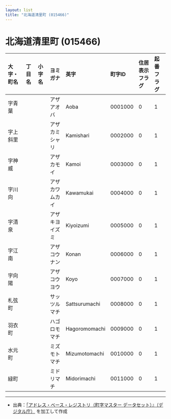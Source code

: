 ```yaml
---
layout: list
title: "北海道清里町 (015466)"
---
```


# 北海道清里町 (015466)

| 大字・町名 | 丁目名 | 小字名 | ヨミガナ | 英字 | 町字ID | 住居表示フラグ | 起番フラグ |
|:---|:---|:---|:---|:---|:---|:---|:---|
| 字青葉 |  |  | アザアオバ   | Aoba | 0001000 | 0 | 1 |
| 字上斜里 |  |  | アザカミシャリ   | Kamishari | 0002000 | 0 | 1 |
| 字神威 |  |  | アザカモイ   | Kamoi | 0003000 | 0 | 1 |
| 字川向 |  |  | アザカワムカイ   | Kawamukai | 0004000 | 0 | 1 |
| 字清泉 |  |  | アザキヨイズミ   | Kiyoizumi | 0005000 | 0 | 1 |
| 字江南 |  |  | アザコウナン   | Konan | 0006000 | 0 | 1 |
| 字向陽 |  |  | アザコウヨウ   | Koyo | 0007000 | 0 | 1 |
| 札弦町 |  |  | サッツルマチ   | Sattsurumachi | 0008000 | 0 | 1 |
| 羽衣町 |  |  | ハゴロモマチ   | Hagoromomachi | 0009000 | 0 | 1 |
| 水元町 |  |  | ミズモトマチ   | Mizumotomachi | 0010000 | 0 | 1 |
| 緑町 |  |  | ミドリマチ   | Midorimachi | 0011000 | 0 | 1 |

---

- 出典：[「アドレス・ベース・レジストリ（町字マスター データセット）』（デジタル庁）](https://www.digital.go.jp/policies/base_registry_address/) を加工して作成